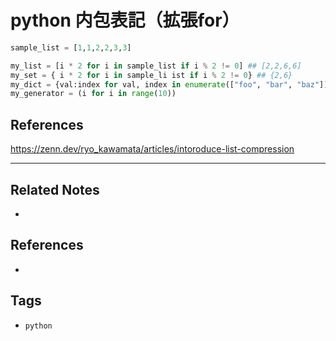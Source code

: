 # python 内包表記（拡張for）

```py
sample_list = [1,1,2,2,3,3]

my_list = [i * 2 for i in sample_list if i % 2 != 0] ## [2,2,6,6]
my_set = { i * 2 for i in sample_li ist if i % 2 != 0} ## {2,6}
my_dict = {val:index for val, index in enumerate(["foo", "bar", "baz"])} ## {'foo': 0, 'bar': 1, 'baz': 2} 
my_generator = (i for i in range(10))
```

## References
https://zenn.dev/ryo_kawamata/articles/intoroduce-list-compression

---
## Related Notes
- 

## References
- 

## Tags
- `python` 